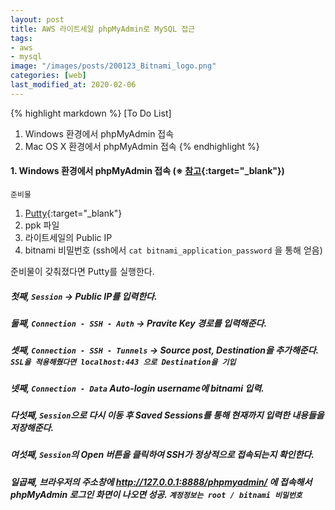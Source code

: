 ```yaml
---
layout: post
title: AWS 라이트세일 phpMyAdmin로 MySQL 접근
tags: 
- aws
- mysql
image: "/images/posts/200123_Bitnami_logo.png"
categories: [web]
last_modified_at: 2020-02-06
---
```


{% highlight markdown %}
[To Do List]

1. Windows 환경에서 phpMyAdmin 접속
2. Mac OS X 환경에서 phpMyAdmin 접속
{% endhighlight %}

#### 1. Windows 환경에서 phpMyAdmin 접속 (※ [참고](https://docs.bitnami.com/aws/faq/get-started/access-phpmyadmin/){:target="\_blank"})

`준비물` 
1. [Putty](https://www.chiark.greenend.org.uk/~sgtatham/putty/latest.html){:target="\_blank"}
1. ppk 파일
1. 라이트세일의 Public IP
1. bitnami 비밀번호 (ssh에서 `cat bitnami_application_password` 을 통해 얻음)

준비물이 갖춰졌다면 Putty를 실행한다.

##### 첫째, `Session` -> Public IP를 입력한다.
##### 둘째, `Connection - SSH - Auth` -> Pravite Key 경로를 입력해준다.
##### 셋째, `Connection - SSH - Tunnels` -> Source post, Destination을 추가해준다. `SSL을 적용해줬다면 localhost:443 으로 Destination을 기입`
##### 넷째, `Connection - Data` Auto-login username에 bitnami 입력.
##### 다섯째, `Session`으로 다시 이동 후 Saved Sessions를 통해 현재까지 입력한 내용들을 저장해준다.
##### 여섯째, `Session`의 Open 버튼을 클릭하여 SSH가 정상적으로 접속되는지 확인한다.
##### 일곱째, 브라우저의 주소창에 http://127.0.0.1:8888/phpmyadmin/ 에 접속해서 phpMyAdmin 로그인 화면이 나오면 성공. `계정정보는 root / bitnami 비밀번호`